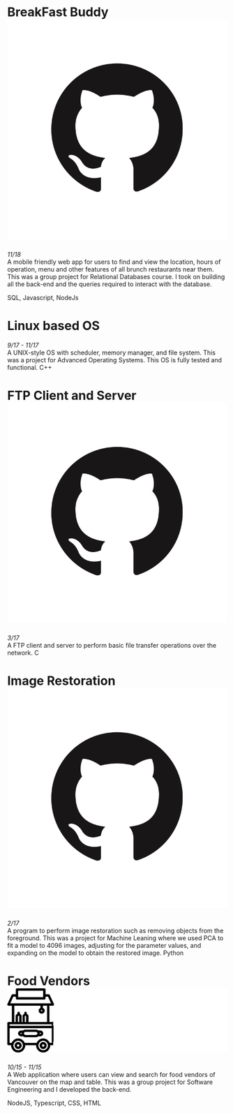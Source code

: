 # BreakFast Buddy [![GitHub Logo](/assets/img/git.png)](https://github.com/rojinb/breakfast-buddy)
*11/18*  
A mobile friendly web app for users to find and view the location, hours of operation, menu and other features of all brunch restaurants near them. This was a group project for Relational Databases course. I took on building all the back-end and the queries required to interact with the database.

SQL, Javascript, NodeJs


# Linux based OS
*9/17 - 11/17*  
A UNIX-style OS with scheduler, memory manager, and file system. This was a project for Advanced Operating Systems. This OS is fully tested and functional. C++



# FTP Client and Server [![GitHub Logo](/assets/img/git.png)](https://github.com/rojinb/ftp)
*3/17*  
A FTP client and server to perform basic file transfer operations over the network. C


# Image Restoration [![GitHub Logo](/assets/img/git.png)](https://github.com/rojinb/pca)
*2/17*  
A program to perform image restoration such as removing objects from the foreground. This was a project for Machine Leaning where we used PCA to fit a model to 4096 images, adjusting for the parameter values, and expanding on the model to obtain the restored image. Python


# Food Vendors [![foodVendor Logo](/assets/img/food.png)](http://foodvendors.herokuapp.com/)
*10/15 - 11/15*  
A Web application where users can view and search for food vendors of Vancouver on the map and table.
This was a group project for Software Engineering and I developed the back-end.

NodeJS, Typescript, CSS, HTML
